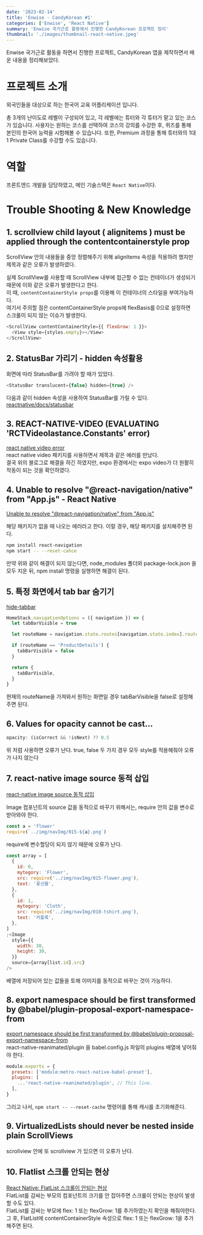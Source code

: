 ```yaml
---
date: '2023-02-14'
title: 'Enwise - CandyKorean #1'
categories: ['Enwise', 'React Native']
summary: 'Enwise 국가근로 활동에서 진행한 CandyKorean 프로젝트 정리'
thumbnail: './images/thumbnail-react-native.jpeg'
---
```


Enwise 국가근로 활동을 하면서 진행한 프로젝트, CandyKorean 앱을 제작하면서 배운 내용을 정리해보았다.

# 프로젝트 소개

외국인들을 대상으로 하는 한국어 교육 어플리케이션 입니다.

총 3개의 난이도로 레벨이 구성되어 있고, 각 레벨에는 튜터와 각 튜터가 맡고 있는 코스가 있습니다. 사용자는 원하는 코스를 선택하여 코스의 강의를 수강한 후, 퀴즈를 통해 본인의 한국어 능력을 시험해볼 수 있습니다. 또한, Premium 과정을 통해 튜터와의 1대1 Private Class를 수강할 수도 있습니다.

# 역할

프론트엔드 개발을 담당하였고, 메인 기술스택은 `React Native`이다.

# Trouble Shooting & New Knowledge

## 1. scrollview child layout ( alignitems ) must be applied through the contentcontainerstyle prop

ScrollView 안의 내용들을 중앙 정렬해주기 위해 alignItems 속성을 적용하려 했지만 제목과 같은 오류가 발생하였다.

실제 ScrollView를 사용할 때 ScrollView 내부에 접근할 수 없는 컨테이너가 생성되기 때문에 이와 같은 오류가 발생한다고 한다.  
이 때, `contentContainerStyle props`를 이용해 이 컨테이너의 스타일을 부여가능하다.  
여기서 주의할 점은 contentContainerStyle props에 flexBasis를 0으로 설정하면 스크롤이 되지 않는 이슈가 발생한다.

```js
<ScrollView contentContainerStyle={{ flexGrow: 1 }}>
  <View style={styles.empty}></View>
</ScrollView>
```

## 2. StatusBar 가리기 - hidden 속성활용

화면에 따라 StatusBar를 가려야 할 때가 있었다.

```js
<StatusBar translucent={false} hidden={true} />
```

다음과 같이 hidden 속성을 사용하여 StatusBar를 가릴 수 있다.
[reactnative/docs/statusbar](https://reactnative.dev/docs/statusbar)

## 3. REACT-NATIVE-VIDEO (EVALUATING 'RCTVideolastance.Constants' error)

[react native video error](https://manon-kim.tistory.com/entry/React-Native-react-native-video)  
react native video 패키지를 사용하면서 제목과 같은 에러를 만났다.  
결국 위의 블로그로 해결을 하긴 하였지만, expo 환경에서는 expo video가 더 원활히 작동이 되는 것을 확인하였다.

## 4. Unable to resolve "@react-navigation/native" from "App.js" - React Native

[Unable to resolve "@react-navigation/native" from "App.js"](https://stackoverflow.com/questions/60975287/unable-to-resolve-react-navigation-native-from-app-js-react-native-how)

해당 패키지가 없을 때 나오는 에러라고 한다. 이럴 경우, 해당 패키지를 설치해주면 된다.

```bash
npm install react-navigation
npm start -- --reset-cahce
```

만약 위와 같이 해결이 되지 않는다면, node_modules 폴더와 package-lock.json 을 모두 지운 뒤, npm install 명령을 실행하면 해결이 된다.

## 5. 특정 화면에서 tab bar 숨기기

[hide-tabbar](https://stackoverflow.com/questions/51352081/react-navigation-how-to-hide-tabbar-from-inside-stack-navigation)

```js
HomeStack.navigationOptions = ({ navigation }) => {
  let tabBarVisible = true

  let routeName = navigation.state.routes[navigation.state.index].routeName

  if (routeName == 'ProductDetails') {
    tabBarVisible = false
  }

  return {
    tabBarVisible,
  }
}
```

현재의 routeName을 가져와서 원하는 화면일 경우 tabBarVisible을 false로 설정해주면 된다.

## 6. Values for opacity cannot be cast...

```js
opacity: (isCorrect && !isNext) ?? 0.5
```

위 처럼 사용하면 오류가 난다. true, false 두 가지 경우 모두 style를 적용해줘야 오류가 나지 않는다

## 7. react-native image source 동적 삽입

[react-native image source 동적 삽입](https://090k.tistory.com/152)

Image 컴포넌트의 source 값을 동적으로 바꾸기 위해서는, require 안의 값을 변수로 받아와야 한다.

```js
const a = 'flower'
require(`../img/navImg/015-${a}.png`)
```

require에 변수할당이 되지 않기 때문에 오류가 난다.

```js
const array = [
  {
    id: 0,
    mytegory: 'Flower',
    src: require('../img/navImg/015-flower.png'),
    text: '꽃선물',
  },
  {
    id: 1,
    mytegory: 'Cloth',
    src: require('../img/navImg/010-tshirt.png'),
    text: '커플룩',
  },
]
;<Image
  style={{
    width: 30,
    height: 30,
  }}
  source={array[list.id].src}
/>
```

배열에 저장되어 있는 값들을 토해 이미지를 동적으로 바꾸는 것이 가능하다.

## 8. export namespace should be first transformed by @babel/plugin-proposal-export-namespace-from

[export namespace should be first transformed by @babel/plugin-proposal-export-namespace-from](https://stackoverflow.com/questions/72927722/export-namespace-should-be-first-transformed-by-babel-plugin-proposal-export-n)  
react-native-reanimated/plugin 을 babel.config.js 파일의 plugins 배열에 넣어줘야 한다.

```js
module.exports = {
  presets: ['module:metro-react-native-babel-preset'],
  plugins: [
    ...'react-native-reanimated/plugin', // This line.
  ],
}
```

그리고 나서, `npm start -- --reset-cache` 명령어를 통해 캐시를 초기화해준다.

## 9. VirtualizedLists should never be nested inside plain ScrollViews

scrollview 안에 또 scrollview 가 있으면 이 오류가 난다.

## 10. Flatlist 스크롤 안되는 현상

[React Native: FlatList 스크롤이 안되는 현상](https://react-style.selfhow.com/post/?id=895)  
FlatList를 감싸는 부모의 컴포넌트의 크기를 안 잡아주면 스크롤이 안되는 현상이 발생할 수도 있다.  
FlatList를 감싸는 부모에 flex: 1 또는 flexGrow: 1를 추가하였는지 확인을 해줘야한다.  
그 후, FlatList에 contentContainerStyle 속성으로 flex: 1 또는 flexGrow: 1을 추가해주면 된다.
